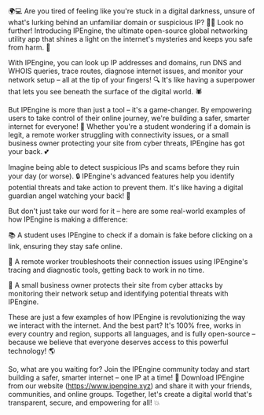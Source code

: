 🌍💻 Are you tired of feeling like you're stuck in a digital darkness, unsure of what's lurking behind an unfamiliar domain or suspicious IP? 🕵️‍♀️ Look no further! Introducing IPEngine, the ultimate open-source global networking utility app that shines a light on the internet's mysteries and keeps you safe from harm. 💪

With IPEngine, you can look up IP addresses and domains, run DNS and WHOIS queries, trace routes, diagnose internet issues, and monitor your network setup – all at the tip of your fingers! 🔍 It's like having a superpower that lets you see beneath the surface of the digital world. 🕷️

But IPEngine is more than just a tool – it's a game-changer. By empowering users to take control of their online journey, we're building a safer, smarter internet for everyone! 🌈 Whether you're a student wondering if a domain is legit, a remote worker struggling with connectivity issues, or a small business owner protecting your site from cyber threats, IPEngine has got your back. 💕

Imagine being able to detect suspicious IPs and scams before they ruin your day (or worse). 🔒 IPEngine's advanced features help you identify potential threats and take action to prevent them. It's like having a digital guardian angel watching your back! 🌟

But don't just take our word for it – here are some real-world examples of how IPEngine is making a difference:

📚 A student uses IPEngine to check if a domain is fake before clicking on a link, ensuring they stay safe online.

💼 A remote worker troubleshoots their connection issues using IPEngine's tracing and diagnostic tools, getting back to work in no time.

🏢 A small business owner protects their site from cyber attacks by monitoring their network setup and identifying potential threats with IPEngine.

These are just a few examples of how IPEngine is revolutionizing the way we interact with the internet. And the best part? It's 100% free, works in every country and region, supports all languages, and is fully open-source – because we believe that everyone deserves access to this powerful technology! 🌎

So, what are you waiting for? Join the IPEngine community today and start building a safer, smarter internet – one IP at a time! 🚀 Download IPEngine from our website (https://www.ipengine.xyz) and share it with your friends, communities, and online groups. Together, let's create a digital world that's transparent, secure, and empowering for all! 💥
